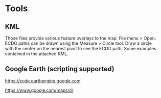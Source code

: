 # Tools

## KML

Those files provide various feature overlays to the map. File menu > Open. ECDO paths can be drawn using the Measure > Circle tool. Draw a circle with the center on the nearest pivot to see the ECDO path. Some examples contained in the attached KML.

## Google Earth (scripting supported)

https://code.earthengine.google.com

https://www.google.com/maps/d/